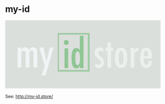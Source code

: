 # my-id
<img src="https://github.com/donalstar/my-id/blob/master/assets/my-id-store.png" width="500">

See: http://my-id.store/






